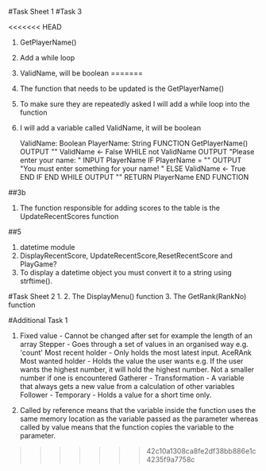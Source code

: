 #Task Sheet 1
#Task 3

<<<<<<< HEAD
1. GetPlayerName()
2. Add a while loop
3. ValidName, will be boolean
=======
1. The function that needs to be updated is the GetPlayerName()
2. To make sure they are repeatedly asked I will add a while loop into the function
3. I will add a variable called ValidName, it will be boolean

	ValidName: Boolean
	PlayerName: String
	FUNCTION GetPlayerName()
		OUTPUT ""
		ValidName <- False
		WHILE not ValidName
			OUTPUT "Please enter your name: "
			INPUT PlayerName
			IF PlayerName = ""
				OUTPUT "You must enter something for your name! "
			ELSE
				ValidName <- True
			END IF
		END WHILE
		OUTPUT ""
		RETURN PlayerName
	END FUNCTION

##3b
1. The function responsible for adding scores to the table is the UpdateRecentScores function

##5
1. datetime module
2. DisplayRecentScore, UpdateRecentScore,ResetRecentScore and PlayGame?
3. To display a datetime object you must convert it to a string using strftime().



#Task Sheet 2
1.
2. The DisplayMenu() function
3. The GetRank(RankNo) function

#Additional Task 1
1. Fixed value - Cannot be changed after set for example the length of an array 
   Stepper - Goes through a set of values in an organised way e.g. 'count'
   Most recent holder - Only holds the most latest input. AceRAnk
   Most wanted holder - Holds the value the user wants e.g. If the user wants the highest number, it will hold the highest number. Not a smaller number if one is encountered
   Gatherer - 
   Transformation - A variable that always gets a new value from a calculation of other variables  
   Follower - 
   Temporary - Holds a value for a short time only. 

2. Called by reference means that the variable inside the function uses the same memory location as the variable passed as the parameter whereas called by value means that the function copies the variable to the parameter.
   
>>>>>>> 42c10a1308ca8fe2df38bb886e1c4235f9a7758c
